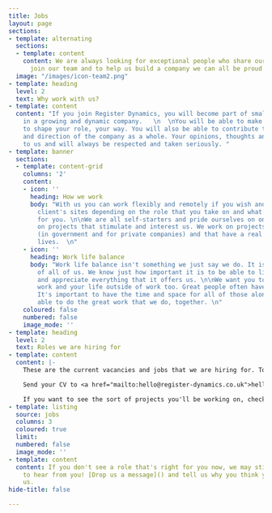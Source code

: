 ```yaml
---
title: Jobs
layout: page
sections:
- template: alternating
  sections:
  - template: content
    content: We are always looking for exceptional people who share our values, to
      join our team and to help us build a company we can all be proud of.
  image: "/images/icon-team2.png"
- template: heading
  level: 2
  text: Why work with us?
- template: content
  content: "If you join Register Dynamics, you will become part of small team of specialists
    in a growing and dynamic company.   \n  \nYou will be able to make your mark and
    to shape your role, your way. You will also be able to contribute to the growth
    and direction of the company as a whole. Your opinions, thoughts and ideas matter
    to us and will always be respected and taken seriously. "
- template: banner
  sections:
  - template: content-grid
    columns: '2'
    content:
    - icon: ''
      heading: How we work
      body: "With us you can work flexibly and remotely if you wish and/or at our
        client's sites depending on the role that you take on and what works best
        for you. \n\nWe are all self-starters and pride ourselves on only working
        on projects that stimulate and interest us. We work on projects that matter
        (in government and for private companies) and that have a real impact on people's
        lives.  \n"
    - icon: ''
      heading: Work life balance
      body: "Work life balance isn't something we just say we do. It is at the heart
        of all of us. We know just how important it is to be able to live your life
        and appreciate everything that it offers us. \n\nWe want you to enjoy your
        work and your life outside of work too. Great people often have many interests.
        It's important to have the time and space for all of those alongside being
        able to do the great work that we do, together. \n"
    coloured: false
    numbered: false
    image_mode: ''
- template: heading
  level: 2
  text: Roles we are hiring for
- template: content
  content: |-
    These are the current vacancies and jobs that we are hiring for. To apply simply send us your CV along with a cover letter/email telling us why you think you'd be a good fit for us and for the role.

    Send your CV to <a href="mailto:hello@register-dynamics.co.uk">hello@register-dynamics.co.uk</a> and it'll be picked up by <a href="{{ '/authors/andy-bennett' | prepend: site.baseurl }}">Andy Bennett</a> or <a href="{{ '/authors/simon-worthington' | prepend: site.baseurl }}">Simon Worthington</a>. If you've got the sort of skills and experience the role is looking for, we'll get in touch to arrange an interview in our London offce or via video call.

    If you want to see the sort of projects you'll be working on, check out <a href="{{ '/case-studies' | prepend: site.baseurl }}">the interesting work we've done</a>.
- template: listing
  source: jobs
  columns: 3
  coloured: true
  limit: 
  numbered: false
  image_mode: ''
- template: content
  content: If you don't see a role that's right for you now, we may still be excited
    to hear from you! [Drop us a message]() and tell us why you think you should join
    us.
hide-title: false

---
```


